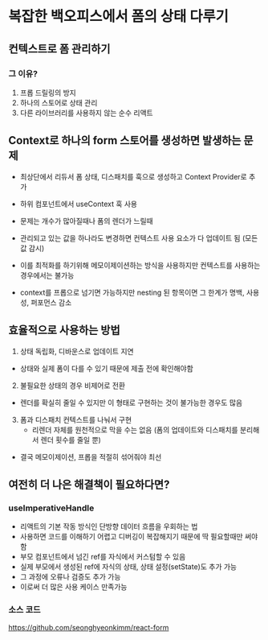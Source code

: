 # 복잡한 백오피스에서 폼의 상태 다루기

## 컨텍스트로 폼 관리하기

### 그 이유?

1. 프롭 드릴링의 방지
2. 하나의 스토어로 상태 관리
3. 다른 라이브러리를 사용하지 않는 순수 리액트

## Context로 하나의 form 스토어를 생성하면 발생하는 문제

- 최상단에서 리듀서 폼 상태, 디스패치를 훅으로 생성하고 Context Provider로 추가
- 하위 컴포넌트에서 useContext 훅 사용

- 문제는 개수가 많아질때나 폼의 렌더가 느릴때
- 관리되고 있는 값을 하나라도 변경하면 컨텍스트 사용 요소가 다 업데이트 됨 (모든 값 감시)

- 이를 최적화를 하기위해 메모이제이션하는 방식을 사용하지만 컨텍스트를 사용하는 경우에서는 불가능
- context를 프롭으로 넘기면 가능하지만 nesting 된 항목이면 그 한계가 명백, 사용성, 퍼포먼스 감소

## 효율적으로 사용하는 방법

1. 상태 독립화, 디바운스로 업데이트 지연

- 상태와 실제 폼이 다를 수 있기 때문에 제출 전에 확인해야함

2. 불필요한 상태의 경우 비제어로 전환

- 렌더를 확실히 줄일 수 있지만 이 형태로 구현하는 것이 불가능한 경우도 많음

3. 폼과 디스패치 컨텍스트를 나눠서 구현
   - 리렌더 자체를 원천적으로 막을 수는 없음 (폼의 업데이트와 디스패치를 분리해서 렌더 횟수를 줄일 뿐)

- 결국 메모이제이션, 프롭을 적절히 섞어줘야 최선

## 여전히 더 나은 해결책이 필요하다면?

### useImperativeHandle

- 리액트의 기본 작동 방식인 단방향 데이터 흐름을 우회하는 법
- 사용하면 코드를 이해하기 어렵고 디버깅이 복잡해지기 때문에 딱 필요할때만 써야함
- 부모 컴포넌트에서 넘긴 ref를 자식에서 커스텀할 수 있음
- 실제 부모에서 생성된 ref에 자식의 상태, 상태 설정(setState)도 추가 가능
- 그 과정에 오류나 검증도 추가 가능
- 이로써 더 많은 사용 케이스 만족가능

### 소스 코드

https://github.com/seonghyeonkimm/react-form

